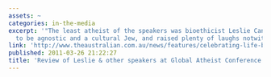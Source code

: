 ```yaml
---
assets: ~
categories: in-the-media
excerpt: '"The least atheist of the speakers was bioethicist Leslie Cannold, who claimed
  to be agnostic and a cultural Jew, and raised plenty of laughs notwithstanding."'
link: 'http://www.theaustralian.com.au/news/features/celebrating-life-beyond-belief/story-e6frg6z6-1225840634149 '
published: 2011-03-26 21:22:27
title: 'Review of Leslie & other speakers at Global Atheist Conference '
---
```

